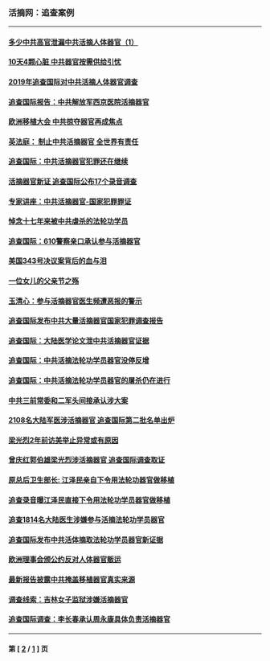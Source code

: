 ### 活摘网：追查案例
---
#### [多少中共高官泄漏中共活摘人体器官（1）](../../pages/nf5880/n12671234.md?05130430) 
#### [10天4颗心脏 中共器官按需供给引忧](../../pages/nf5880/n12326366.md?05130430) 
#### [2019年追查国际对中共活摘人体器官调查](../../pages/nf5880/n11917733.md?05130430) 
#### [追查国际报告：中共解放军西京医院活摘器官](../../pages/nf5880/n11838359.md?05130430) 
#### [欧洲移植大会 中共掠夺器官再成焦点](../../pages/nf5880/n11538883.md?05130430) 
#### [英法庭： 制止中共活摘器官 全世界有责任](../../pages/nf5880/n11330691.md?05130430) 
#### [追查国际：中共活摘器官犯罪还在继续](../../pages/nf5880/n11218301.md?05130430) 
#### [活摘器官新证 追查国际公布17个录音调查](../../pages/nf5880/n10897744.md?05130430) 
#### [专家讲座：中共活摘器官-国家犯罪罪证](../../pages/nf5880/n8828153.md?05130430) 
#### [悼念十七年来被中共虐杀的法轮功学员](../../pages/nf5880/n8124823.md?05130430) 
#### [追查国际：610警察亲口承认参与活摘器官](../../pages/nf5880/n8109067.md?05130430) 
#### [美国343号决议案背后的血与泪](../../pages/nf5880/n8020684.md?05130430) 
#### [一位女儿的父亲节之殇](../../pages/nf5880/n8014122.md?05130430) 
#### [玉清心：参与活摘器官医生频遭恶报的警示](../../pages/nf5880/n4637546.md?05130430) 
#### [追查国际发布中共大量活摘器官国家犯罪调查报告](../../pages/nf5880/n4613428.md?05130430) 
#### [追查国际：大陆医学论文泄中共活摘器官证据](../../pages/nf5880/n4608794.md?05130430) 
#### [追查国际：中共活摘法轮功学员器官没停反增](../../pages/nf5880/n4584075.md?05130430) 
#### [追查国际：中共活摘法轮功学员器官的屠杀仍在进行](../../pages/nf5880/n4299154.md?05130430) 
#### [中共三前常委和二军头间接承认涉大案](../../pages/nf5880/n4286244.md?05130430) 
#### [2108名大陆军医涉活摘器官 追查国际第二批名单出炉](../../pages/nf5880/n4284769.md?05130430) 
#### [梁光烈2年前访美举止异常或有原因](../../pages/nf5880/n4279686.md?05130430) 
#### [曾庆红郭伯雄梁光烈涉活摘器官 追查国际调查取证](../../pages/nf5880/n4278462.md?05130430) 
#### [原总后卫生部长: 江泽民亲自下令用法轮功器官做移植](../../pages/nf5880/n4263864.md?05130430) 
#### [追查录音曝江泽民直接下令用法轮功学员器官做移植](../../pages/nf5880/n4261268.md?05130430) 
#### [追查1814名大陆医生涉嫌参与活摘法轮功学员器官](../../pages/nf5880/n4259055.md?05130430) 
#### [追查国际发布中共活体摘取法轮功学员器官新证据](../../pages/nf5880/n4258255.md?05130430) 
#### [欧洲理事会颁公约反对人体器官贩运](../../pages/nf5880/n4206955.md?05130430) 
#### [最新报告披露中共掩盖移植器官真实来源](../../pages/nf5880/n4140084.md?05130430) 
#### [调查线索：吉林女子监狱涉嫌活摘器官](../../pages/nf5880/n4044366.md?05130430) 
#### [追查国际调查：李长春承认周永康具体负责活摘器官](../../pages/nf5880/n3966668.md?05130430) 

---
#### 第 [ [2](./2.md?05130430) / [1](./1.md?05130430) ] 页

